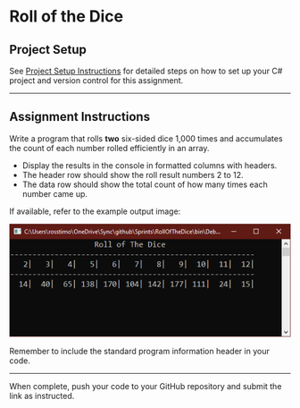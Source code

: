 # Roll of the Dice

## Project Setup

See [Project Setup Instructions](./ProjectSetup.md) for detailed steps on how to set up your C# project and version control for this assignment.

---

## Assignment Instructions

Write a program that rolls **two** six-sided dice 1,000 times and accumulates the count of each number rolled efficiently in an array.

- Display the results in the console in formatted columns with headers.
- The header row should show the roll result numbers 2 to 12.
- The data row should show the total count of how many times each number came up.

If available, refer to the example output image:

![Roll of the Dice Example](../Images/RollOfTheDice.PNG)

Remember to include the standard program information header in your code.

---

When complete, push your code to your GitHub repository and submit the link as instructed.
